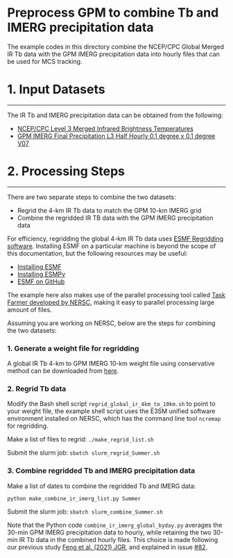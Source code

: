 # Preprocess GPM to combine Tb and IMERG precipitation data

The example codes in this directory combine the NCEP/CPC Global Merged IR Tb data with the GPM IMERG precipitation data into hourly files that can be used for MCS tracking.

# **1. Input Datasets**

---
The IR Tb and IMERG precipitation data can be obtained from the following:

* [NCEP/CPC Level 3 Merged Infrared Brightness Temperatures](https://gpm.nasa.gov/data/directory/ncepcpc-level-3-merged-infrared-brightness-temperatures-0)
* [GPM IMERG Final Precipitation L3 Half Hourly 0.1 degree x 0.1 degree V07](https://disc.gsfc.nasa.gov/datasets/GPM_3IMERGHH_07/summary?keywords=%22IMERG%20final%22)

# **2. Processing Steps**
---
There are two separate steps to combine the two datasets:

* Regrid the 4-km IR Tb data to match the GPM 10-km IMERG grid
* Combine the regridded IR TB data with the GPM IMERG precipitation data

For efficiency, regridding the global 4-km IR Tb data uses [ESMF Regridding software](https://earthsystemmodeling.org/regrid/). Installing ESMF on a particular machine is beyond the scope of this documentation, but the following resources may be useful:

* [Installing ESMF](https://earthsystemmodeling.org/docs/release/latest/ESMF_usrdoc/)
* [Installing ESMPy](https://earthsystemmodeling.org/esmpy_doc/release/latest/html/install.html)
* [ESMF on GitHub](https://github.com/esmf-org/esmf)

The example here also makes use of the parallel processing tool called [Task Farmer developed by NERSC](https://docs.nersc.gov/jobs/workflow/taskfarmer/), making it easy to parallel processing large amount of files.

Assuming you are working on NERSC, below are the steps for combining the two datasets:

### 1. Generate a weight file for regridding

A global IR Tb 4-km to GPM IMERG 10-km weight file using conservative method can be downloaded from [here](https://portal.nersc.gov/project/m1867/PyFLEXTRKR/sample_data/tb_pcp/weight_ir_4km_to_10km_conserve.tar.gz).

### 2. Regrid Tb data

Modify the Bash shell script `regrid_global_ir_4km_to_10km.sh` to point to your weight file, the example shell script uses the E3SM unified software environment installed on NERSC, which has the command line tool `ncremap` for regridding.

Make a list of files to regrid: `./make_regrid_list.sh`

Submit the slurm job: `sbatch slurm_regrid_Summer.sh`

### 3. Combine regridded Tb and IMERG precipitation data

Make a list of dates to combine the regridded Tb and IMERG data: 

`python make_combine_ir_imerg_list.py Summer`

Submit the slurm job: `sbatch slurm_combine_Summer.sh`

Note that the Python code `combine_ir_imerg_global_byday.py` averages the 30-min GPM IMERG precipitation data to hourly, while retaining the two 30-min IR Tb data in the combined hourly files. This choice is made following our previous study [Feng et al. (2021) JGR](https://doi.org/10.1029/2020JD034202), and explained in issue [#82](https://github.com/FlexTRKR/PyFLEXTRKR/issues/82#issuecomment-1934696781).